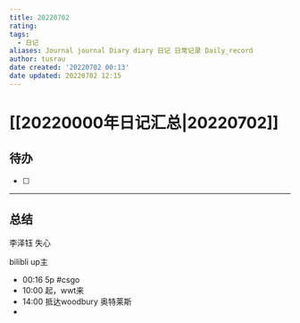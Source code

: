 ```yaml
---
title: 20220702
rating:
tags:
  - 日记
aliases: Journal journal Diary diary 日记 日常记录 Daily_record
author: tusrau
date created: '20220702 00:13'
date updated: 20220702 12:15
---
```


# [[20220000年日记汇总|20220702]]

## 待办

- [ ]

---

## 总结

李泽钰 失心

bilibli up主

- 00:16 5p #csgo
- 10:00 起，wwt来
- 14:00 抵达woodbury 奥特莱斯
- 